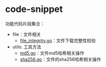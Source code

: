 # code-snippet
功能代码片段集合：
+ file：文件相关
  + [file_integrity.go](file%2Ffile_integrity.go)：文件下载完整性校验
+ utils: 工具方法
  + [md5.go](utils%2Fmd5.go)：文件md5哈希相关操作
  + [sha256.go](utils%2Fsha256.go)：文件的sha256哈希相关操作
